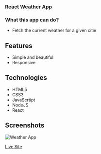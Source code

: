### React Weather App

### What this app can do?

- Fetch the current weather for a given citie

## Features

- Simple and beautiful
- Responsive

## Technologies

- HTML5
- CSS3
- JavaScrtipt
- NodeJS
- React

## Screenshots

![Weather App](https://ik.imagekit.io/of8sk3s88sie/portfolio/weather-poster.jpg?ik-sdk-version=react-1.1.0)

[Live Site](https://hm-weather-app-1.netlify.app)
